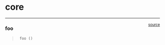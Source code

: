 # core


<!-- WARNING: THIS FILE WAS AUTOGENERATED! DO NOT EDIT! -->

------------------------------------------------------------------------

<a
href="https://github.com/PaulLockett/nbdevTutorial/blob/main/nbdevTutorial/core.py#L9"
target="_blank" style="float:right; font-size:smaller">source</a>

### foo

>      foo ()
